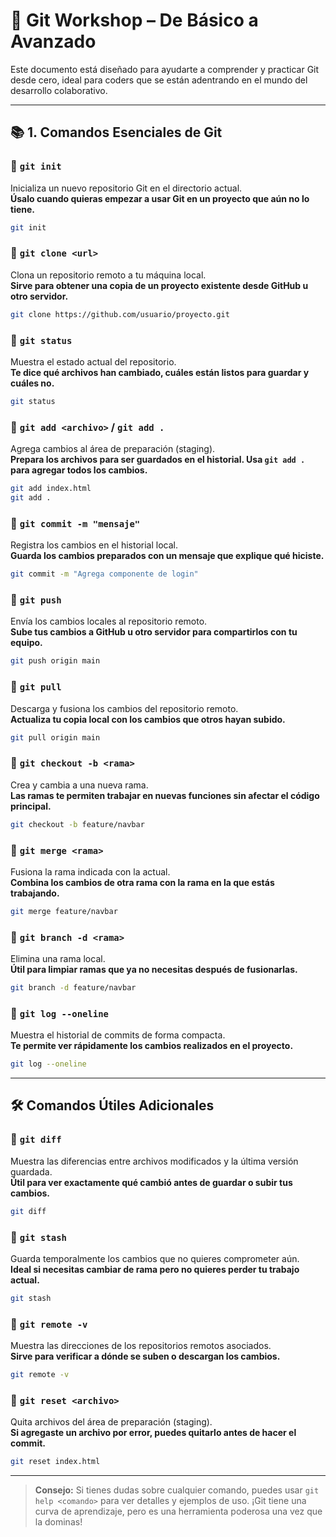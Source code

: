 # 🚀 Git Workshop – De Básico a Avanzado

Este documento está diseñado para ayudarte a comprender y practicar Git desde cero, ideal para coders que se están adentrando en el mundo del desarrollo colaborativo.

---

## 📚 1. Comandos Esenciales de Git

### 🔹 `git init`
Inicializa un nuevo repositorio Git en el directorio actual.  
**Úsalo cuando quieras empezar a usar Git en un proyecto que aún no lo tiene.**

```bash
git init
```

### 🔹 `git clone <url>`
Clona un repositorio remoto a tu máquina local.  
**Sirve para obtener una copia de un proyecto existente desde GitHub u otro servidor.**

```bash
git clone https://github.com/usuario/proyecto.git
```

### 🔹 `git status`
Muestra el estado actual del repositorio.  
**Te dice qué archivos han cambiado, cuáles están listos para guardar y cuáles no.**

```bash
git status
```

### 🔹 `git add <archivo>` / `git add .`
Agrega cambios al área de preparación (staging).  
**Prepara los archivos para ser guardados en el historial. Usa `git add .` para agregar todos los cambios.**

```bash
git add index.html
git add .
```

### 🔹 `git commit -m "mensaje"`
Registra los cambios en el historial local.  
**Guarda los cambios preparados con un mensaje que explique qué hiciste.**

```bash
git commit -m "Agrega componente de login"
```

### 🔹 `git push`
Envía los cambios locales al repositorio remoto.  
**Sube tus cambios a GitHub u otro servidor para compartirlos con tu equipo.**

```bash
git push origin main
```

### 🔹 `git pull`
Descarga y fusiona los cambios del repositorio remoto.  
**Actualiza tu copia local con los cambios que otros hayan subido.**

```bash
git pull origin main
```

### 🔹 `git checkout -b <rama>`
Crea y cambia a una nueva rama.  
**Las ramas te permiten trabajar en nuevas funciones sin afectar el código principal.**

```bash
git checkout -b feature/navbar
```

### 🔹 `git merge <rama>`
Fusiona la rama indicada con la actual.  
**Combina los cambios de otra rama con la rama en la que estás trabajando.**

```bash
git merge feature/navbar
```

### 🔹 `git branch -d <rama>`
Elimina una rama local.  
**Útil para limpiar ramas que ya no necesitas después de fusionarlas.**

```bash
git branch -d feature/navbar
```

### 🔹 `git log --oneline`
Muestra el historial de commits de forma compacta.  
**Te permite ver rápidamente los cambios realizados en el proyecto.**

```bash
git log --oneline
```

---

## 🛠️ Comandos Útiles Adicionales

### 🔹 `git diff`
Muestra las diferencias entre archivos modificados y la última versión guardada.  
**Útil para ver exactamente qué cambió antes de guardar o subir tus cambios.**

```bash
git diff
```

### 🔹 `git stash`
Guarda temporalmente los cambios que no quieres comprometer aún.  
**Ideal si necesitas cambiar de rama pero no quieres perder tu trabajo actual.**

```bash
git stash
```

### 🔹 `git remote -v`
Muestra las direcciones de los repositorios remotos asociados.  
**Sirve para verificar a dónde se suben o descargan los cambios.**

```bash
git remote -v
```

### 🔹 `git reset <archivo>`
Quita archivos del área de preparación (staging).  
**Si agregaste un archivo por error, puedes quitarlo antes de hacer el commit.**

```bash
git reset index.html
```

---

> **Consejo:** Si tienes dudas sobre cualquier comando, puedes usar `git help <comando>` para ver detalles y ejemplos de uso. ¡Git tiene una curva de aprendizaje, pero es una herramienta poderosa una vez que la dominas!



